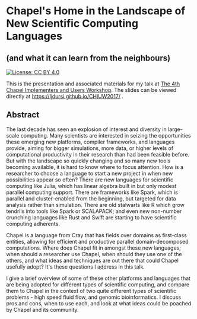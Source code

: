 # Chapel's Home in the Landscape of New Scientific Computing Languages
## (and what it can learn from the neighbours)

[![License: CC BY 4.0](https://img.shields.io/badge/License-CC%20BY%204.0-lightgrey.svg)](http://creativecommons.org/licenses/by/4.0/)

This is the presentation and associated materials for my talk 
at [The 4th Chapel Implementers and Users Workshop](http://chapel.cray.com/CHIUW2017.html).
The slides can be viewed directly at https://ljdursi.github.io/CHIUW2017/ .

## Abstract

The last decade has seen an explosion of interest and diversity in
large-scale computing. Many scientists are interested in seizing
the opportunities these emerging new platforms, compiler frameworks,
and languages provide, aiming for bigger simulations, more data,
or higher levels of computational productivity in their research
than had been feasible before.  But with the landscape so quickly
changing and so many new tools becoming available, it is hard to
know where to focus attention. How is a researcher to choose a
language to start a new project in when new possibilities appear
so often? There are new languages for scientific computing like
Julia, which has linear algebra built in but only modest parallel
computing support. There are frameworks like Spark, which is parallel
and cluster-enabled from the beginning, but targeted for data
analysis rather than simulation. There are old stalwarts like R
which grow tendrils into tools like Spark or SCALAPACK; and even
new non-number crunching languages like Rust and Swift are starting
to have scientific computing adherents.

Chapel is a language from Cray that has fields over domains as
first-class entities, allowing for efficient and productive parallel
domain-decomposed computations. Where does Chapel fit in amongst
these new languages; when should a researcher use Chapel, when
should they use one of the others, and what ideas and techniques
are out there that could Chapel usefully adopt? It's these questions
I address in this talk.

I give a brief overview of some of these other platforms and
languages that are being adopted for different types of scientific
computing, and compare them to Chapel in the context of two quite
different types of scientific problems - high speed fluid flow, and
genomic bioinformatics. I discuss pros and cons, when to use
each, and look at what ideas could be poached by Chapel and its
community.
